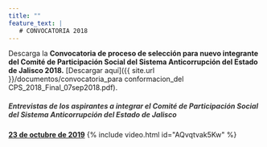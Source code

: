 ```yaml
---
title: ""
feature_text: |
   # CONVOCATORIA 2018
---
```


Descarga la **Convocatoria de proceso de selección para nuevo integrante del Comité de Participación Social del Sistema Anticorrupción del Estado de Jalisco 2018.** [Descargar aquí]({{ site.url }}/documentos/convocatoria_para conformacion_del CPS_2018_Final_07sep2018.pdf).

<p></p>
<p></p>
<p></p>

<h5 style="color: #333333;">Entrevistas de los aspirantes a integrar el Comité de Participación Social del Sistema Anticorrupción del Estado de Jalisco</h5>

<p></p>


<a href="https://www.youtube.com/watch?v=AQvqtvak5Kw&feature=youtu.be"><span class="specialunderline2" style="line-height: 1rem;"> <b>23 de octubre de 2019</b></span></a>
{% include video.html id="AQvqtvak5Kw" %}

<p></p>
<p></p>

